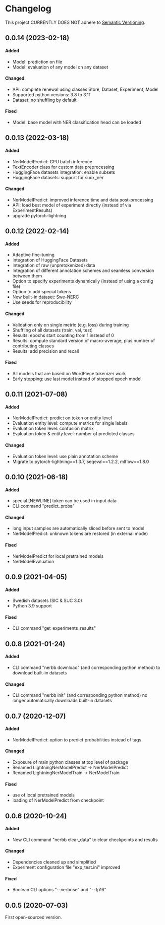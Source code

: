 # Changelog
This project CURRENTLY DOES NOT adhere to [Semantic Versioning](https://semver.org/spec/v2.0.0.html).

## 0.0.14 (2023-02-18)
#### Added
- Model: prediction on file
- Model: evaluation of any model on any dataset

#### Changed
- API: complete renewal using classes Store, Dataset, Experiment, Model
- Supported python versions: 3.8 to 3.11
- Dataset: no shuffling by default

#### Fixed
- Model: base model with NER classification head can be loaded

## 0.0.13 (2022-03-18)
#### Added
- NerModelPredict: GPU batch inference
- TextEncoder class for custom data preprocessing
- HuggingFace datasets integration: enable subsets
- HuggingFace datasets: support for sucx_ner

#### Changed
- NerModelPredict: improved inference time and data post-processing
- API: load best model of experiment directly (instead of via ExperimentResults)
- upgrade pytorch-lightning

## 0.0.12 (2022-02-14)
#### Added
- Adaptive fine-tuning
- Integration of HuggingFace Datasets
- Integration of raw (unpretokenized) data
- Integration of different annotation schemes and seamless conversion between them
- Option to specify experiments dynamically (instead of using a config file)
- Option to add special tokens
- New built-in dataset: Swe-NERC
- Use seeds for reproducibility

#### Changed
- Validation only on single metric (e.g. loss) during training
- Shuffling of all datasets (train, val, test)
- Results: epochs start counting from 1 instead of 0
- Results: compute standard version of macro-average, plus number of contributing classes
- Results: add precision and recall

#### Fixed
- All models that are based on WordPiece tokenizer work
- Early stopping: use last model instead of stopped epoch model

## 0.0.11 (2021-07-08)
#### Added
- NerModelPredict: predict on token or entity level
- Evaluation entity level: compute metrics for single labels
- Evaluation token level: confusion matrix
- Evaluation token & entity level: number of predicted classes

#### Changed
- Evaluation token level: use plain annotation scheme
- Migrate to pytorch-lightning==1.3.7, seqeval==1.2.2, mlflow==1.8.0


## 0.0.10 (2021-06-18)
#### Added
- special [NEWLINE] token can be used in input data
- CLI command "predict_proba"

#### Changed
- long input samples are automatically sliced before sent to model
- NerModelPredict: unknown tokens are restored (in external mode) 

#### Fixed
- NerModelPredict for local pretrained models
- NerModelEvaluation


## 0.0.9 (2021-04-05)
#### Added
- Swedish datasets (SIC & SUC 3.0)
- Python 3.9 support

#### Fixed
- CLI command "get_experiments_results"


## 0.0.8 (2021-01-24)
#### Added
- CLI command "nerbb download" (and corresponding python method) to download built-in datasets

#### Changed
- CLI command "nerbb init" (and corresponding python method) no longer automatically downloads built-in datasets


## 0.0.7 (2020-12-07)
#### Added
- NerModelPredict: option to predict probabilities instead of tags

#### Changed
- Exposure of main python classes at top level of package
- Renamed LightningNerModelPredict -> NerModelPredict
- Renamed LightningNerModelTrain -> NerModelTrain

#### Fixed
- use of local pretrained models
- loading of NerModelPredict from checkpoint


## 0.0.6 (2020-10-24)
#### Added
- New CLI command "nerbb clear_data" to clear checkpoints and results

#### Changed
- Dependencies cleaned up and simplified
- Experiment configuration file "exp_test.ini" improved

#### Fixed
- Boolean CLI options "--verbose" and "--fp16"


## 0.0.5 (2020-07-03)
First open-sourced version.
